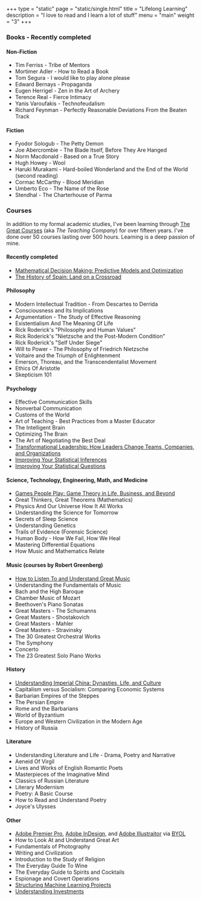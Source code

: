 +++
type = "static"
page = "static/single.html"
title = "Lifelong Learning"
description = "I love to read and I learn a lot of stuff"
menu = "main"
weight = "3"
+++

### Books - Recently completed  

#### Non-Fiction  

* Tim Ferriss - Tribe of Mentors  
* Mortimer Adler - How to Read a Book
* Tom Segura - I would like to play alone please  
* Edward Bernays - Propaganda  
* Eugen Herrigel - Zen in the Art of Archery
* Terence Real - Fierce Intimacy  
* Yanis Varoufakis - Technofeudalism  
* Richard Feynman - Perfectly Reasonable Deviations From the Beaten Track

#### Fiction  

* Fyodor Sologub - The Petty Demon  
* Joe Abercrombie - The Blade Itself, Before They Are Hanged    
* Norm Macdonald - Based on a True Story  
* Hugh Howey - Wool  
* Haruki Murakami - Hard-boiled Wonderland and the End of the World (second reading)  
* Cormac McCarthy - Blood Meridian  
* Umberto Eco - The Name of the Rose  
* Stendhal - The Charterhouse of Parma  

### Courses  

In addition to my formal academic studies, I've been learning through [The Great Courses](https://www.thegreatcourses.com/) (aka *The Teaching Company*) for over fifteen years. I've done over 50 courses lasting over 500 hours. Learning is a deep passion of mine.

#### Recently completed
 
* [Mathematical Decision Making: Predictive Models and Optimization](https://www.thegreatcourses.com/courses/mathematical-optimization-techniques)  
* [The History of Spain: Land on a Crossroad](https://www.thegreatcourses.com/courses/the-history-of-spain-land-on-a-crossroad)  

#### Philosophy

* Modern Intellectual Tradition - From Descartes to Derrida
* Consciousness and Its Implications
* Argumentation - The Study of Effective Reasoning
* Existentialism And The Meaning Of Life
* Rick Roderick's "Philosophy and Human Values"
* Rick Roderick's "Nietzsche and the Post-Modern Condition"
* Rick Roderick's "Self Under Siege"
* Will to Power - The Philosophy of Friedrich Nietzsche
* Voltaire and the Triumph of Enlightenment
* Emerson, Thoreau, and the Transcendentalist Movement
* Ethics Of Aristotle
* Skepticism 101

#### Psychology

* Effective Communication Skills
* Nonverbal Communication
* Customs of the World
* Art of Teaching - Best Practices from a Master Educator
* The Intelligent Brain
* Optimizing The Brain
* The Art of Negotiating the Best Deal
* [Transformational Leadership: How Leaders Change Teams, Companies, and Organizations](https://www.thegreatcourses.com/courses/transformational-leadership-how-leaders-change-teams-companies-and-organizations.html)  
* [Improving Your Statistical Inferences](https://www.coursera.org/learn/statistical-inferences?)  
* [Improving Your Statistical Questions](https://www.coursera.org/learn/improving-statistical-questions)  

#### Science, Technology, Engineering, Math, and Medicine

* [Games People Play: Game Theory in Life, Business, and Beyond](https://www.thegreatcourses.com/courses/games-people-play-game-theory-in-life-business-and-beyond.html)  
* Great Thinkers, Great Theorems (Mathematics)
* Physics And Our Universe How It All Works
* Understanding the Science for Tomorrow
* Secrets of Sleep Science
* Understanding Genetics
* Trails of Evidence (Forensic Science)
* Human Body - How We Fail, How We Heal
* Mastering Differential Equations
* How Music and Mathematics Relate

#### Music (courses by Robert Greenberg)

* [How to Listen To and Understand Great Music](https://robertgreenbergmusic.com/download/listen-understand-great-music/)  
* Understanding the Fundamentals of Music
* Bach and the High Baroque
* Chamber Music of Mozart
* Beethoven's Piano Sonatas
* Great Masters - The Schumanns
* Great Masters - Shostakovich
* Great Masters - Mahler
* Great Masters - Stravinsky
* The 30 Greatest Orchestral Works
* The Symphony
* Concerto
* The 23 Greatest Solo Piano Works    

#### History
 
* [Understanding Imperial China: Dynasties, Life, and Culture](https://www.thegreatcourses.com/courses/understanding-imperial-china-dynasties-life-and-culture.html)  
* Capitalism versus Socialism: Comparing Economic Systems  
* Barbarian Empires of the Steppes  
* The Persian Empire  
* Rome and the Barbarians  
* World of Byzantium  
* Europe and Western Civilization in the Modern Age  
* History of Russia

#### Literature

* Understanding Literature and Life - Drama, Poetry and Narrative
* Aeneid Of Virgil
* Lives and Works of English Romantic Poets
* Masterpieces of the Imaginative Mind
* Classics of Russian Literature
* Literary Modernism
* Poetry: A Basic Course
* How to Read and Understand Poetry
* Joyce's Ulysses

#### Other

* [Adobe Premier Pro](https://youtu.be/MqwlW76sFCM), [Adobe InDesign](https://youtu.be/RXRT3dHu6_o), and [Adobe Illustraitor](https://youtu.be/Ib8UBwu3yGA) via [BYOL](https://www.bringyourownlaptop.com/)  
* How to Look At and Understand Great Art
* Fundamentals of Photography
* Writing and Civilization
* Introduction to the Study of Religion
* The Everyday Guide To Wine
* The Everyday Guide to Spirits and Cocktails
* Espionage and Covert Operations  
* [Structuring Machine Learning Projects](https://www.coursera.org/learn/machine-learning-projects/)  
* [Understanding Investments](https://www.thegreatcourses.com/courses/understanding-investments.html)

